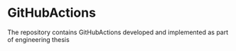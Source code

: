 # GitHubActions
The repository contains GitHubActions developed and implemented as part of engineering thesis
